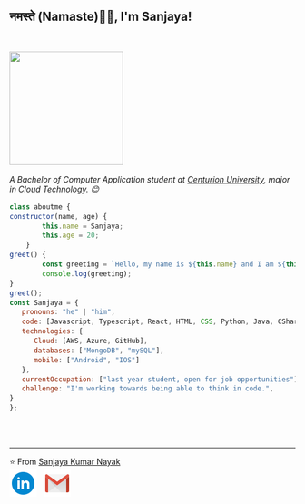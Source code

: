 ### <h2>नमस्ते (Namaste)🙏🏻, I'm Sanjaya!
  </br>

<img align="" src="https://media.giphy.com/media/jRf5fsn8G6YaogAWxn/giphy.gif" width="200" height="200"/> </br>
<p><em>A Bachelor of Computer Application student at <a href="https://cutm.ac.in/">Centurion University</a>, major in Cloud Technology. 😊</br>
</em></p>


```javascript
class aboutme {
constructor(name, age) {
        this.name = Sanjaya;
        this.age = 20;
    }
greet() {
        const greeting = `Hello, my name is ${this.name} and I am ${this.age} years old.`;
        console.log(greeting);
}
greet();
const Sanjaya = {
   pronouns: "he" | "him",
   code: [Javascript, Typescript, React, HTML, CSS, Python, Java, CSharp, CPP ],
   technologies: {
      Cloud: [AWS, Azure, GitHub],
      databases: ["MongoDB", "mySQL"],
      mobile: ["Android", "IOS"]
   },
   currentOccupation: ["last year student, open for job opportunities"],
   challenge: "I'm working towards being able to think in code.",
}
};
```
</br></br>

---

⭐️ From [Sanjaya Kumar Nayak](https://sanjayy.netlify.app/) </br>
<a href="https://www.linkedin.com/in/sanjayyaa-kumar-nayak/"><img src="https://github.com/sarthak77/sarthak77/blob/master/icons/icons8-linkedin-circled-48.png" alt="LinkedIn"></a> &nbsp;
<a href="mailto:sanjayanayak00002@gmail.com"><img src="https://github.com/sarthak77/sarthak77/blob/master/icons/icons8-gmail-48.png" alt="Gmail"></a> &nbsp;
